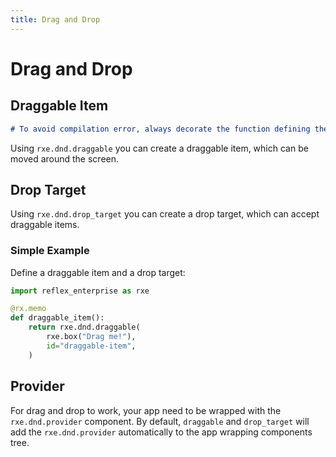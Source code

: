 ```yaml
---
title: Drag and Drop
---
```


# Drag and Drop

## Draggable Item

```md alert
# To avoid compilation error, always decorate the function defining the `rxe.dnd.draggable` component with `@rx.memo`
```

Using `rxe.dnd.draggable` you can create a draggable item, which can be moved around the screen.

## Drop Target

Using `rxe.dnd.drop_target` you can create a drop target, which can accept draggable items.

### Simple Example

Define a draggable item and a drop target:

```python
import reflex_enterprise as rxe

@rx.memo
def draggable_item():
    return rxe.dnd.draggable(
        rxe.box("Drag me!"),
        id="draggable-item",
    )
```

## Provider

For drag and drop to work, your app need to be wrapped with the `rxe.dnd.provider` component. By default, `draggable` and `drop_target` will add the `rxe.dnd.provider` automatically to the app wrapping components tree.

